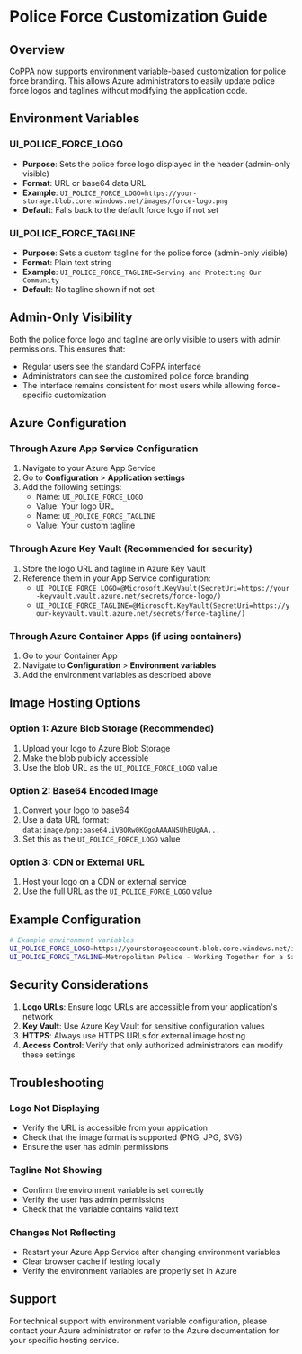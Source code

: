 # Police Force Customization Guide

## Overview
CoPPA now supports environment variable-based customization for police force branding. This allows Azure administrators to easily update police force logos and taglines without modifying the application code.

## Environment Variables

### UI_POLICE_FORCE_LOGO
- **Purpose**: Sets the police force logo displayed in the header (admin-only visible)
- **Format**: URL or base64 data URL
- **Example**: `UI_POLICE_FORCE_LOGO=https://your-storage.blob.core.windows.net/images/force-logo.png`
- **Default**: Falls back to the default force logo if not set

### UI_POLICE_FORCE_TAGLINE
- **Purpose**: Sets a custom tagline for the police force (admin-only visible)
- **Format**: Plain text string
- **Example**: `UI_POLICE_FORCE_TAGLINE=Serving and Protecting Our Community`
- **Default**: No tagline shown if not set

## Admin-Only Visibility
Both the police force logo and tagline are only visible to users with admin permissions. This ensures that:
- Regular users see the standard CoPPA interface
- Administrators can see the customized police force branding
- The interface remains consistent for most users while allowing force-specific customization

## Azure Configuration

### Through Azure App Service Configuration
1. Navigate to your Azure App Service
2. Go to **Configuration** > **Application settings**
3. Add the following settings:
   - Name: `UI_POLICE_FORCE_LOGO`
   - Value: Your logo URL
   - Name: `UI_POLICE_FORCE_TAGLINE`
   - Value: Your custom tagline

### Through Azure Key Vault (Recommended for security)
1. Store the logo URL and tagline in Azure Key Vault
2. Reference them in your App Service configuration:
   - `UI_POLICE_FORCE_LOGO=@Microsoft.KeyVault(SecretUri=https://your-keyvault.vault.azure.net/secrets/force-logo/)`
   - `UI_POLICE_FORCE_TAGLINE=@Microsoft.KeyVault(SecretUri=https://your-keyvault.vault.azure.net/secrets/force-tagline/)`

### Through Azure Container Apps (if using containers)
1. Go to your Container App
2. Navigate to **Configuration** > **Environment variables**
3. Add the environment variables as described above

## Image Hosting Options

### Option 1: Azure Blob Storage (Recommended)
1. Upload your logo to Azure Blob Storage
2. Make the blob publicly accessible
3. Use the blob URL as the `UI_POLICE_FORCE_LOGO` value

### Option 2: Base64 Encoded Image
1. Convert your logo to base64
2. Use a data URL format: `data:image/png;base64,iVBORw0KGgoAAAANSUhEUgAA...`
3. Set this as the `UI_POLICE_FORCE_LOGO` value

### Option 3: CDN or External URL
1. Host your logo on a CDN or external service
2. Use the full URL as the `UI_POLICE_FORCE_LOGO` value

## Example Configuration

```bash
# Example environment variables
UI_POLICE_FORCE_LOGO=https://yourstorageaccount.blob.core.windows.net/images/police-logo.png
UI_POLICE_FORCE_TAGLINE=Metropolitan Police - Working Together for a Safer London
```

## Security Considerations

1. **Logo URLs**: Ensure logo URLs are accessible from your application's network
2. **Key Vault**: Use Azure Key Vault for sensitive configuration values
3. **HTTPS**: Always use HTTPS URLs for external image hosting
4. **Access Control**: Verify that only authorized administrators can modify these settings

## Troubleshooting

### Logo Not Displaying
- Verify the URL is accessible from your application
- Check that the image format is supported (PNG, JPG, SVG)
- Ensure the user has admin permissions

### Tagline Not Showing
- Confirm the environment variable is set correctly
- Verify the user has admin permissions
- Check that the variable contains valid text

### Changes Not Reflecting
- Restart your Azure App Service after changing environment variables
- Clear browser cache if testing locally
- Verify the environment variables are properly set in Azure

## Support

For technical support with environment variable configuration, please contact your Azure administrator or refer to the Azure documentation for your specific hosting service.
